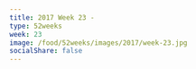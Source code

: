 ```yaml
---
title: 2017 Week 23 - 
type: 52weeks
week: 23
image: /food/52weeks/images/2017/week-23.jpg
socialShare: false
---
```

